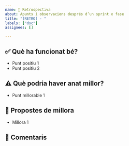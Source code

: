 ```yaml
---
name: 🔄 Retrospectiva
about: Apunts i observacions després d’un sprint o fase
title: "[RETRO] - "
labels: ["doc"]
assignees: []

---
```


## ✅ Què ha funcionat bé?

- Punt positiu 1
- Punt positiu 2

## ⚠️ Què podria haver anat millor?

- Punt millorable 1

## 🧠 Propostes de millora

- Millora 1

## 💬 Comentaris
